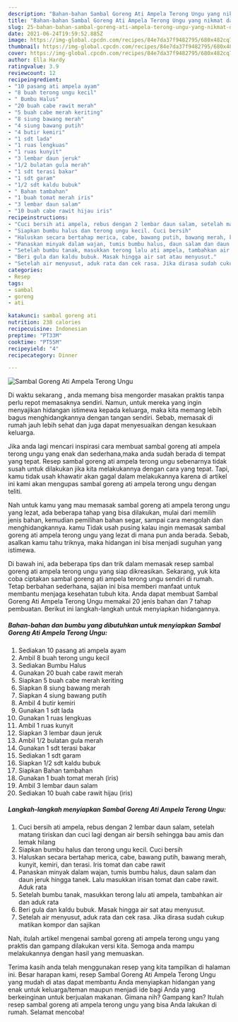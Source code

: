 ```yaml
---
description: "Bahan-bahan Sambal Goreng Ati Ampela Terong Ungu yang nikmat dan Mudah Dibuat"
title: "Bahan-bahan Sambal Goreng Ati Ampela Terong Ungu yang nikmat dan Mudah Dibuat"
slug: 25-bahan-bahan-sambal-goreng-ati-ampela-terong-ungu-yang-nikmat-dan-mudah-dibuat
date: 2021-06-24T19:59:52.885Z
image: https://img-global.cpcdn.com/recipes/84e7da37f9482795/680x482cq70/sambal-goreng-ati-ampela-terong-ungu-foto-resep-utama.jpg
thumbnail: https://img-global.cpcdn.com/recipes/84e7da37f9482795/680x482cq70/sambal-goreng-ati-ampela-terong-ungu-foto-resep-utama.jpg
cover: https://img-global.cpcdn.com/recipes/84e7da37f9482795/680x482cq70/sambal-goreng-ati-ampela-terong-ungu-foto-resep-utama.jpg
author: Ella Hardy
ratingvalue: 3.9
reviewcount: 12
recipeingredient:
- "10 pasang ati ampela ayam"
- "8 buah terong ungu kecil"
- " Bumbu Halus"
- "20 buah cabe rawit merah"
- "5 buah cabe merah keriting"
- "8 siung bawang merah"
- "4 siung bawang putih"
- "4 butir kemiri"
- "1 sdt lada"
- "1 ruas lengkuas"
- "1 ruas kunyit"
- "3 lembar daun jeruk"
- "1/2 bulatan gula merah"
- "1 sdt terasi bakar"
- "1 sdt garam"
- "1/2 sdt kaldu bubuk"
- " Bahan tambahan"
- "1 buah tomat merah iris"
- "3 lembar daun salam"
- "10 buah cabe rawit hijau iris"
recipeinstructions:
- "Cuci bersih ati ampela, rebus dengan 2 lembar daun salam, setelah matang tiriskan dan cuci lagi dengan air bersih sehingga bau amis dan lemak hilang"
- "Siapkan bumbu halus dan terong ungu kecil. Cuci bersih"
- "Haluskan secara bertahap merica, cabe, bawang putih, bawang merah, kunyit, kemiri, dan terasi. Iris tomat dan cabe rawit"
- "Panaskan minyak dalam wajan, tumis bumbu halus, daun salam dan daun jeruk hingga tanek. Lalu masukkan irisan tomat dan cabe rawit. Aduk rata"
- "Setelah bumbu tanak, masukkan terong lalu ati ampela, tambahkan air dan aduk rata"
- "Beri gula dan kaldu bubuk. Masak hingga air sat atau menyusut."
- "Setelah air menyusut, aduk rata dan cek rasa. Jika dirasa sudah cukup matikan kompor dan sajikan"
categories:
- Resep
tags:
- sambal
- goreng
- ati

katakunci: sambal goreng ati 
nutrition: 238 calories
recipecuisine: Indonesian
preptime: "PT33M"
cooktime: "PT55M"
recipeyield: "4"
recipecategory: Dinner

---
```



![Sambal Goreng Ati Ampela Terong Ungu](https://img-global.cpcdn.com/recipes/84e7da37f9482795/680x482cq70/sambal-goreng-ati-ampela-terong-ungu-foto-resep-utama.jpg)

Di waktu  sekarang , anda memang bisa mengorder masakan praktis tanpa perlu repot memasaknya sendiri. Namun, untuk mereka yang ingin menyajikan hidangan istimewa kepada keluarga, maka kita memang lebih bagus menghidangkannya dengan tangan sendiri. Sebab, memasak di rumah jauh lebih sehat dan juga dapat menyesuaikan dengan kesukaan keluarga.

Jika anda lagi mencari inspirasi cara membuat sambal goreng ati ampela terong ungu yang enak dan sederhana,maka anda sudah berada di tempat yang tepat. Resep sambal goreng ati ampela terong ungu  sebenarnya tidak susah untuk dilakukan jika kita melakukannya dengan cara yang tepat. Tapi, kamu tidak usah khawatir akan gagal dalam melakukannya 
karena di artikel ini kami akan mengupas sambal goreng ati ampela terong ungu dengan teliti.  



Nah untuk kamu yang mau memasak sambal goreng ati ampela terong ungu yang lezat, ada beberapa tahap yang bisa dilakukan, mulai dari memilih jenis bahan, kemudian pemilihan bahan segar, sampai cara mengolah dan menghidangkannya. kamu Tidak usah pusing kalau ingin memasak sambal goreng ati ampela terong ungu yang lezat di mana pun anda berada. Sebab, asalkan kamu  tahu triknya, maka hidangan ini bisa menjadi suguhan yang istimewa.

Di bawah ini, ada beberapa tips dan trik dalam memasak resep sambal goreng ati ampela terong ungu yang siap dikreasikan. Sekarang, yuk kita coba ciptakan sambal goreng ati ampela terong ungu sendiri di rumah. Tetap berbahan sederhana, sajian ini bisa memberi manfaat untuk membantu menjaga kesehatan tubuh kita. Anda dapat membuat Sambal Goreng Ati Ampela Terong Ungu memakai 20 jenis bahan dan 7 tahap pembuatan. Berikut ini langkah-langkah untuk menyiapkan hidangannya.

<!--inarticleads1-->

##### Bahan-bahan dan bumbu yang dibutuhkan untuk menyiapkan Sambal Goreng Ati Ampela Terong Ungu:

1. Sediakan 10 pasang ati ampela ayam
1. Ambil 8 buah terong ungu kecil
1. Sediakan  Bumbu Halus
1. Gunakan 20 buah cabe rawit merah
1. Siapkan 5 buah cabe merah keriting
1. Siapkan 8 siung bawang merah
1. Siapkan 4 siung bawang putih
1. Ambil 4 butir kemiri
1. Gunakan 1 sdt lada
1. Gunakan 1 ruas lengkuas
1. Ambil 1 ruas kunyit
1. Siapkan 3 lembar daun jeruk
1. Ambil 1/2 bulatan gula merah
1. Gunakan 1 sdt terasi bakar
1. Sediakan 1 sdt garam
1. Siapkan 1/2 sdt kaldu bubuk
1. Siapkan  Bahan tambahan
1. Gunakan 1 buah tomat merah (iris)
1. Ambil 3 lembar daun salam
1. Sediakan 10 buah cabe rawit hijau (iris)




<!--inarticleads2-->

##### Langkah-langkah menyiapkan Sambal Goreng Ati Ampela Terong Ungu:

1. Cuci bersih ati ampela, rebus dengan 2 lembar daun salam, setelah matang tiriskan dan cuci lagi dengan air bersih sehingga bau amis dan lemak hilang
1. Siapkan bumbu halus dan terong ungu kecil. Cuci bersih
1. Haluskan secara bertahap merica, cabe, bawang putih, bawang merah, kunyit, kemiri, dan terasi. Iris tomat dan cabe rawit
1. Panaskan minyak dalam wajan, tumis bumbu halus, daun salam dan daun jeruk hingga tanek. Lalu masukkan irisan tomat dan cabe rawit. Aduk rata
1. Setelah bumbu tanak, masukkan terong lalu ati ampela, tambahkan air dan aduk rata
1. Beri gula dan kaldu bubuk. Masak hingga air sat atau menyusut.
1. Setelah air menyusut, aduk rata dan cek rasa. Jika dirasa sudah cukup matikan kompor dan sajikan




Nah, itulah artikel mengenai  sambal goreng ati ampela terong ungu  yang praktis dan gampang dilakukan versi kita. Semoga anda mampu melakukannya dengan hasil yang memuaskan. 

Terima kasih anda telah menggunakan resep yang kita tampilkan di halaman ini. Besar harapan kami, resep  Sambal Goreng Ati Ampela Terong Ungu yang mudah di atas dapat membantu Anda menyiapkan hidangan yang enak untuk keluarga/teman maupun menjadi ide bagi Anda yang berkeinginan untuk berjualan makanan. Gimana nih? Gampang kan? Itulah resep sambal goreng ati ampela terong ungu yang bisa Anda lakukan di rumah. Selamat mencoba!

